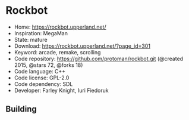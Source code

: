 # Rockbot

- Home: https://rockbot.upperland.net/
- Inspiration: MegaMan
- State: mature
- Download: https://rockbot.upperland.net/?page_id=301
- Keyword: arcade, remake, scrolling
- Code repository: https://github.com/protoman/rockbot.git (@created 2015, @stars 72, @forks 18)
- Code language: C++
- Code license: GPL-2.0
- Code dependency: SDL
- Developer: Farley Knight, Iuri Fiedoruk

## Building
